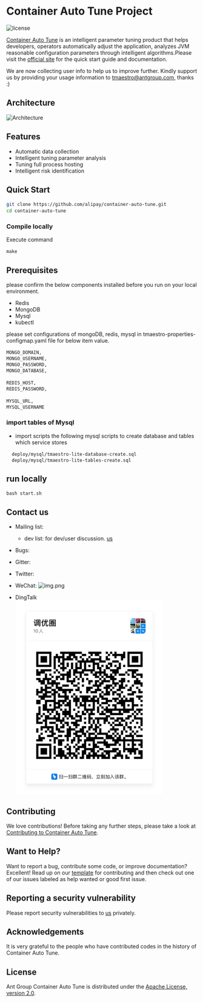 # Container Auto Tune Project

![license](https://img.shields.io/badge/license-Apache--2.0-green.svg)

[Container Auto Tune](https://www.opentrs.com/tmaestro/home) is an intelligent parameter tuning product that helps developers, operators automatically adjust the application, analyzes JVM reasonable configuration parameters through intelligent algorithms.Please visit the [official site](https://www.opentrs.com/tmaestro/home) for the quick start guide and documentation.

We are now collecting user info to help us to improve further. Kindly support us by providing your usage information to tmaestro@antgroup.com, thanks :)

## Architecture

![Architecture](https://tmaestro-oss.oss-cn-hongkong.aliyuncs.com/AB8BFAD9-49C4-4690-9983-A20EF9A7962E.png)

## Features

* Automatic data collection
* Intelligent tuning parameter analysis
* Tuning full process hosting
* Intelligent risk identification

## Quick Start

```bash
git clone https://github.com/alipay/container-auto-tune.git
cd container-auto-tune
```

### Compile locally
Execute command
```shell
make
```

## Prerequisites

please confirm the below components installed before you run on your local environment.
* Redis
* MongoDB
* Mysql
* kubectl

please set configurations of mongoDB, redis, mysql in tmaestro-properties-configmap.yaml file for below item value.
  ```text
  MONGO_DOMAIN,
  MONGO_USERNAME,
  MONGO_PASSWORD,
  MONGO_DATABASE,
  
  REDIS_HOST,
  REDIS_PASSWORD,
  
  MYSQL_URL,
  MYSQL_USERNAME
  ```

### import tables of Mysql
* import scripts the following mysql scripts to create database and tables which service stores
```text
  deploy/mysql/tmaestro-lite-database-create.sql
  deploy/mysql/tmaestro-lite-tables-create.sql
```

## run locally
```text
bash start.sh
```

## Contact us

* Mailing list:
    * dev list: for dev/user discussion. [us](mailto:tmaestro@antgroup.com)

* Bugs:
* Gitter:
* Twitter:
* WeChat:
  ![img.png](https://tmaestro-oss.oss-cn-hongkong.aliyuncs.com/wechat.png)
* DingTalk   
  ![img.png](img.png)

## Contributing

We love contributions! Before taking any further steps, please take a look at [Contributing to Container Auto Tune](./CONTRIBUTING.md).

## Want to Help?

Want to report a bug, contribute some code, or improve documentation? Excellent! Read up on our [template](XX) for contributing and then check out one of our issues labeled as help wanted or good first issue.

## Reporting a security vulnerability

Please report security vulnerabilities to [us](mailto:tmaestro@antgroup.com) privately.

## Acknowledgements
It is very grateful to the people who have contributed codes in the history of Container Auto Tune.

## License

Ant Group Container Auto Tune is distributed under the [Apache License, version 2.0](http://www.apache.org/licenses/LICENSE-2.0.html).